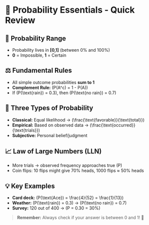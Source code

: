 # 🎯 Probability Essentials - Quick Review

## 📏 **Probability Range**
- Probability lives in **[0,1]** (between 0% and 100%)
- **0** = Impossible, **1** = Certain

## ⚖️ **Fundamental Rules**
- All simple outcome probabilities **sum to 1**
- **Complement Rule:** \(P(A^c) = 1 - P(A)\)
- If \(P(\text{rain}) = 0.3\), then \(P(\text{no rain}) = 0.7\)

## 🎨 **Three Types of Probability**
- **Classical:** Equal likelihood → \(\frac{\text{favorable}}{\text{total}}\)
- **Empirical:** Based on observed data → \(\frac{\text{occurred}}{\text{trials}}\)
- **Subjective:** Personal belief/judgment

## 📈 **Law of Large Numbers (LLN)**
- More trials → observed frequency approaches true \(P\)
- Coin flips: 10 flips might give 70% heads, 1000 flips ≈ 50% heads

## 💡 **Key Examples**
- **Card deck:** \(P(\text{Ace}) = \frac{4}{52} = \frac{1}{13}\)
- **Weather:** \(P(\text{rain}) = 0.3\) → \(P(\text{no rain}) = 0.7\)
- **Survey:** 120 out of 400 → \(P = 0.30 = 30\%\)

> **Remember:** Always check if your answer is between 0 and 1! 🎲
